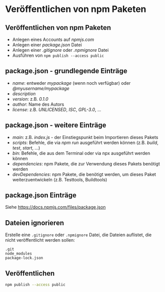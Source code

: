 # Veröffentlichen von npm Paketen

## Veröffentlichen von npm Paketen

- Anlegen eines Accounts auf _npmjs.com_
- Anlegen einer _package.json_ Datei
- Anlegen einer _.gitignore_ oder _.npmignore_ Datei
- Ausführen von `npm publish --access public`

## package.json - grundlegende Einträge

- _name_: entweder _mypackage_ (wenn noch verfügbar) oder _@myusername/mypackage_
- _description_
- _version_: z.B. _0.1.0_
- _author_: Name des Autors
- _license_: z.B. _UNLICENSED_, _ISC_, _GPL-3.0_, ...

## package.json - weitere Einträge

- _main_: z.B. _index.js_ - der Einstiegspunkt beim Importieren dieses Pakets
- _scripts_: Befehle, die via _npm run_ ausgeführt werden können (z.B. _build_, _test_, _start_, ...)
- _bin_: Befehle, die aus dem Terminal oder via npx ausgeführt werden können
- _dependencies_: npm Pakete, die zur Verwendung dieses Pakets benötigt werden
- _devDependencies_: npm Pakete, die benötigt werden, um dieses Paket weiterzuentwickeln (z.B. Testtools, Buildtools)

## package.json Einträge

Siehe https://docs.npmjs.com/files/package.json

## Dateien ignorieren

Erstelle eine `.gitignore` oder `.npmignore` Datei, die Dateien auflistet, die nicht veröffentlicht werden sollen:

```
.git
node_modules
package-lock.json
```

## Veröffentlichen

```bash
npm publish --access public
```
